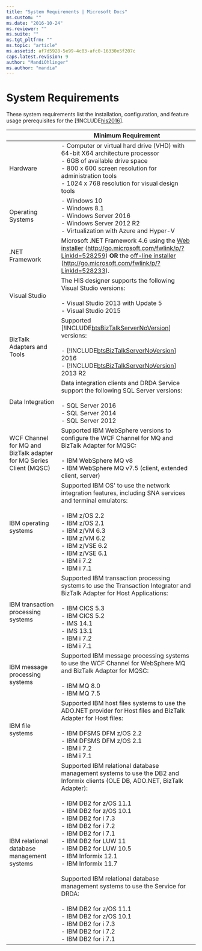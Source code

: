 ```yaml
---
title: "System Requirements | Microsoft Docs"
ms.custom: ""
ms.date: "2016-10-24"
ms.reviewer: ""
ms.suite: ""
ms.tgt_pltfrm: ""
ms.topic: "article"
ms.assetid: af7d5928-5e99-4c03-afc0-16330e5f207c
caps.latest.revision: 9
author: "MandiOhlinger"
ms.author: "mandia"
---
```

# System Requirements
These system requirements list the installation, configuration, and feature usage prerequisites for the [!INCLUDE[his2016](../install-and-config-guides/includes/his2016-md.md)].  
  
||Minimum Requirement|
|---|-------------------------|
|Hardware|-   Computer or virtual hard drive (VHD) with 64-bit X64 architecture processor<br />-   6GB of available drive space<br />-   800 x 600 screen resolution for administration tools<br />-   1024 x 768 resolution for visual design tools|
|Operating Systems|-   Windows 10<br />-   Windows 8.1<br />-   Windows Server 2016<br />-   Windows Server 2012 R2<br />-   Virtualization with Azure and Hyper-V| 
|.NET Framework|Microsoft .NET Framework 4.6 using the [Web installer](http://go.microsoft.com/fwlink/p/?LinkId=528259) (http://go.microsoft.com/fwlink/p/?LinkId=528259) **OR** the [off-line installer](http://go.microsoft.com/fwlink/p/?LinkId=528233) (http://go.microsoft.com/fwlink/p/?LinkId=528233).|
|Visual Studio|The HIS designer supports the following Visual Studio versions:<br /><br /> -   Visual Studio 2013 with Update 5<br /> -   Visual Studio 2015|
|BizTalk Adapters and Tools|Supported [!INCLUDE[btsBizTalkServerNoVersion](../install-and-config-guides/includes/btsbiztalkservernoversion-md.md)] versions:<br /><br /> -   [!INCLUDE[btsBizTalkServerNoVersion](../install-and-config-guides/includes/btsbiztalkservernoversion-md.md)] 2016<br />-   [!INCLUDE[btsBizTalkServerNoVersion](../install-and-config-guides/includes/btsbiztalkservernoversion-md.md)] 2013 R2|
|Data Integration|Data integration clients and DRDA Service support the following SQL Server versions:<br /><br /> -   SQL Server 2016<br />-   SQL Server 2014<br />-   SQL Server 2012|
|WCF Channel for MQ and BizTalk adapter for MQ Series Client (MQSC)|Supported IBM WebSphere versions to configure the WCF Channel for MQ and BizTalk Adapter for MQSC:<br /><br /> -   IBM WebSphere MQ v8<br />-   IBM WebSphere MQ v7.5 (client, extended client, server)|
|IBM operating systems|Supported IBM OS' to use the network integration features, including SNA services and terminal emulators:<br /><br /> -   IBM z/OS 2.2<br />-   IBM z/OS 2.1<br />-   IBM z/VM 6.3<br />-   IBM z/VM 6.2<br />-   IBM z/VSE 6.2<br />-   IBM z/VSE 6.1<br />-   IBM i 7.2<br />-   IBM i 7.1|
|IBM transaction processing systems|Supported IBM transaction processing systems to use the Transaction Integrator and BizTalk Adapter for Host Applications:<br /><br /> -   IBM CICS 5.3<br />-   IBM CICS 5.2<br />-   IMS 14.1<br />-   IMS 13.1<br />-   IBM i 7.2<br />-   IBM i 7.1|
|IBM message processing systems|Supported IBM message processing systems to use the WCF Channel for WebSphere MQ and BizTalk Adapter for MQSC:<br /><br /> -   IBM MQ 8.0<br />-   IBM MQ 7.5|
|IBM file systems|Supported IBM host files systems to use the ADO.NET provider for Host files and BizTalk Adapter for Host files:<br /><br /> -   IBM DFSMS DFM z/OS 2.2<br />-   IBM DFSMS DFM z/OS 2.1<br />-   IBM i 7.2<br />-   IBM i 7.1|
|IBM relational database management systems|Supported IBM relational database management systems to use the DB2 and Informix clients (OLE DB, ADO.NET, BizTalk Adapter):<br /><br /> -   IBM DB2 for z/OS 11.1<br />-   IBM DB2 for z/OS 10.1<br />-   IBM DB2 for i 7.3<br />-   IBM DB2 for i 7.2<br />-   IBM DB2 for i 7.1<br />-   IBM DB2 for LUW 11<br />-   IBM DB2 for LUW 10.5<br />-   IBM Informix 12.1<br />-   IBM Informix 11.7<br /><br /> Supported IBM relational database management systems to use the Service for DRDA:<br /><br /> -   IBM DB2 for z/OS 11.1<br />-   IBM DB2 for z/OS 10.1<br />-   IBM DB2 for i 7.3<br />-   IBM DB2 for i 7.2<br />-   IBM DB2 for i 7.1|